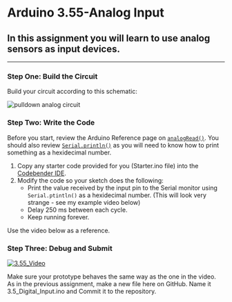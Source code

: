 # Arduino 3.55-Analog Input
## In this assignment you will learn to use analog sensors as input devices.  

---

### Step One: Build the Circuit

Build your circuit according to this schematic:

![pulldown analog circuit](https://github.com/WHS-Robotics-Classes/3.55-Analog_Input/blob/main/Analog_Circuit.PNG?raw=true)

### Step Two: Write the Code

Before you start, review the Arduino Reference page on [`analogRead()`](https://www.arduino.cc/reference/en/language/functions/analog-io/analogread/).  You should also review [`Serial.println()`](https://www.arduino.cc/reference/en/language/functions/communication/serial/println/) as you will need to know how to print something as a hexidecimal number.

1. Copy any starter code provided for you (Starter.ino file) into the [Codebender IDE](https://edu.codebender.cc/class/1ajtp).
2. Modify the code so your sketch does the following:
    - Print the value received by the input pin to the Serial monitor using `Serial.ptintln()` as a hexidecimal number.  (This will look very strange - see my example video below)
    - Delay 250 ms between each cycle.
    - Keep running forever.

Use the video below as a reference.

### Step Three: Debug and Submit

[![3.55_Video](http://img.youtube.com/vi/Nc7hQMbBjHo/0.jpg)](https://www.youtube.com/watch?v=Nc7hQMbBjHo "3.55-Analog Input Video")

Make sure your prototype behaves the same way as the one in the video. As in the previous assignment, make a new file here on GitHub. Name it 3.5_Digital_Input.ino and Commit it to the repository.
